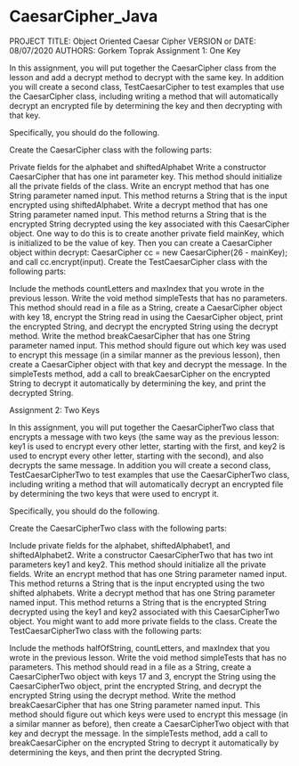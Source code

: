 # CaesarCipher_Java

PROJECT TITLE: Object Oriented Caesar Cipher
VERSION or DATE: 08/07/2020
AUTHORS: Gorkem Toprak
Assignment 1: One Key

In this assignment, you will put together the CaesarCipher class from the lesson and add a decrypt method to decrypt with the same key. 
In addition you will create a second class, TestCaesarCipher to test examples that use the CaesarCipher class, 
including writing a method that will automatically decrypt an encrypted file by determining the key and then decrypting with that key.

Specifically, you should do the following.

Create the CaesarCipher class with the following parts:

Private fields for the alphabet and shiftedAlphabet
Write a constructor CaesarCipher that has one int parameter key. This method should initialize all the private fields of the class.
Write an encrypt method that has one String parameter named input. This method returns a String that is the input encrypted using shiftedAlphabet.
Write a decrypt method that has one String parameter named input.
 This method returns a String that is the encrypted String decrypted using the key associated with this CaesarCipher object. 
 One way to do this is to create another private field mainKey, which is initialized to be the value of key. 
 Then you can create a CaesarCipher object within decrypt: CaesarCipher cc = new CaesarCipher(26 - mainKey); and call cc.encrypt(input).
Create the TestCaesarCipher class with the following parts:

Include the methods countLetters and maxIndex that you wrote in the previous lesson.
Write the void method simpleTests that has no parameters. This method should read in a file as a String, create a CaesarCipher object with key 18,
 encrypt the String read in using the CaesarCipher object, print the encrypted String, and decrypt the encrypted String using the decrypt method.
Write the method breakCaesarCipher that has one String parameter named input. 
This method should figure out which key was used to encrypt this message (in a similar manner as the previous lesson), 
then create a CaesarCipher object with that key and decrypt the message.
In the simpleTests method, add a call to breakCaesarCipher on the encrypted String to decrypt it automatically by determining the key, 
and print the decrypted String.


Assignment 2: Two Keys

In this assignment, you will put together the CaesarCipherTwo class that encrypts a message with two keys
(the same way as the previous lesson: key1 is used to encrypt every other letter, starting with the first, and key2 is used to encrypt every other letter,
 starting with the second), and also decrypts the same message. 
 In addition you will create a second class, TestCaesarCipherTwo to test examples that use the CaesarCipherTwo class, 
 including writing a method that will automatically decrypt an encrypted file by determining the two keys that were used to encrypt it.

Specifically, you should do the following.

Create the CaesarCipherTwo class with the following parts:

Include private fields for the alphabet, shiftedAlphabet1, and shiftedAlphabet2.
Write a constructor CaesarCipherTwo that has two int parameters key1 and key2. This method should initialize all the private fields.
Write an encrypt method that has one String parameter named input. This method returns a String that is the input encrypted using the two shifted alphabets.
Write a decrypt method that has one String parameter named input. 
This method returns a String that is the encrypted String decrypted using the key1 and key2 associated with this CaesarCipherTwo object. 
You might want to add more private fields to the class.
Create the TestCaesarCipherTwo class with the following parts:

Include the methods halfOfString, countLetters, and maxIndex that you wrote in the previous lesson.
Write the void method simpleTests that has no parameters. This method should read in a file as a String, create a CaesarCipherTwo object with keys 17 and 3, 
encrypt the String using the CaesarCipherTwo object, print the encrypted String, and decrypt the encrypted String using the decrypt method.
Write the method breakCaesarCipher that has one String parameter named input. This method should figure out which keys were used to encrypt this message (in a similar manner as before), then create a CaesarCipherTwo object with that key and decrypt the message.
In the simpleTests method, add a call to breakCaesarCipher on the encrypted String to decrypt it automatically by determining the keys, and then print the decrypted String.
